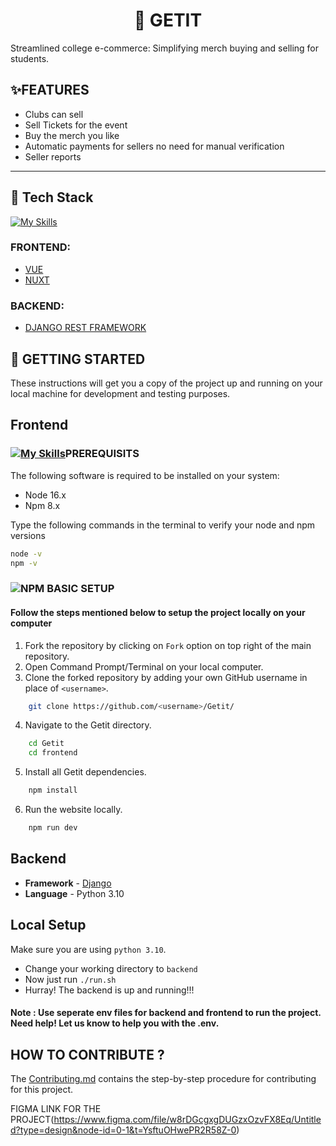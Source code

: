 
<div align="center">

# 🛒 GETIT
</div>
Streamlined college e-commerce: Simplifying merch buying and selling for students.


## ✨FEATURES

- Clubs can sell
- Sell Tickets for the event
- Buy the merch you like
- Automatic payments for sellers no need for manual verification
- Seller reports




---
## 📱 Tech Stack 

[![My Skills](https://skills.thijs.gg/icons?i=vue,nuxt,nodejs)](https://skills.thijs.gg)
### FRONTEND:
- [VUE](https://vuejs.org/guide/introduction.html)
- [NUXT](https://nuxt.com/docs)

### BACKEND: 

- [DJANGO REST FRAMEWORK](https://www.django-rest-framework.org/)

## 🔰 GETTING STARTED

These instructions will get you a copy of the project up and running on your local machine for development and testing purposes.

## Frontend


### [![My Skills](https://skills.thijs.gg/icons?i=nodejs)](https://skills.thijs.gg)PREREQUISITS

The following software is required to be installed on your system:

* Node 16.x
* Npm 8.x

Type the following commands in the terminal to verify your node and npm versions

```bash
node -v
npm -v
```

### ![NPM](https://img.shields.io/badge/NPM-%23CB3837.svg?style=for-the-badge&logo=npm&logoColor=white) BASIC SETUP


#### Follow the steps mentioned below to setup the project locally on your computer

1. Fork the repository by clicking on `Fork` option on top right of the main repository.
2. Open Command Prompt/Terminal on your local computer.
3. Clone the forked repository by adding your own GitHub username in place of `<username>`.

```bash
    git clone https://github.com/<username>/Getit/
```
4. Navigate to the Getit directory.

```bash
    cd Getit
    cd frontend
```


5. Install all Getit dependencies. 

```bash
    npm install
```

6. Run the website locally.

```bash
    npm run dev
```


## Backend
- **Framework** - [Django](https://www.djangoproject.com/)
- **Language** - Python 3.10
## Local Setup
Make sure you are using `python 3.10`. 	

- Change your working directory to `backend`
- Now just run `./run.sh`
- Hurray! The backend is up and running!!!

#### Note : Use seperate env files for backend and frontend to run the project. Need help! Let us know to help you with the .env.




## HOW TO CONTRIBUTE ?

The [Contributing.md](https://github.com/bsoc-bitbyte/GetIt/blob/main/CONTRIBUTING.md) contains the step-by-step procedure for contributing for this project.

FIGMA LINK FOR THE PROJECT(https://www.figma.com/file/w8rDGcgxgDUGzxOzvFX8Eq/Untitled?type=design&node-id=0-1&t=YsftuOHwePR2R58Z-0)


